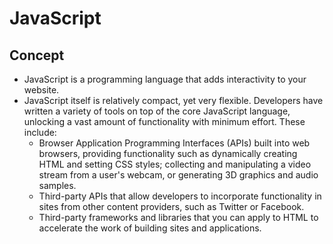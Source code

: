 # JavaScript

## Concept

- JavaScript is a programming language that adds interactivity to your website. 
- JavaScript itself is relatively compact, yet very flexible. Developers have written a variety of tools on top of the core JavaScript language, unlocking a vast amount of functionality with minimum effort. These include:
   - Browser Application Programming Interfaces (APIs) built into web browsers, providing functionality such as dynamically creating HTML and setting CSS styles; collecting and manipulating a video stream from a user's webcam, or generating 3D graphics and audio samples.
   - Third-party APIs that allow developers to incorporate functionality in sites from other content providers, such as Twitter or Facebook.
   - Third-party frameworks and libraries that you can apply to HTML to accelerate the work of building sites and applications.
